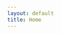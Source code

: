 ```yaml
---
layout: default
title: Home
---
```


<style>

    #breadcrumb a {
      color: #007BFF;
      text-decoration: none;
      margin-right: 5px;
    }
    #breadcrumb a:hover {
      text-decoration: underline;
    }
    #breadcrumb span {
      font-weight: bold;
      color: #333;
    }
  </style>

 <!-- ✅ Breadcrumb goes here -->
  <nav id="breadcrumb" style="font-size: 14px; margin: 2px 0;"></nav>
  <script>
    const baseUrl = "/study-demo";
    const path = window.location.pathname;
    const segments = path.replace(/\/$/, "").split("/");
    const startIndex = segments.indexOf("study-demo");
    let breadcrumbHtml = '';
    let fullPath = "";
    for (let i = startIndex; i < segments.length; i++) {
      const name = segments[i].replace(/-/g, " ").replace(/\b\w/g, c => c.toUpperCase());
      fullPath += '/' + segments[i];
      if (i === segments.length - 1) {
        breadcrumbHtml += `<span>${name}</span>`;
      } else {
        breadcrumbHtml += `<a href="${fullPath}/">${name}</a> &gt; `;
      }
    }
    document.getElementById("breadcrumb").innerHTML = breadcrumbHtml;
  </script>

<div>



</div>